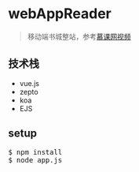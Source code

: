 # webAppReader
>移动端书城整站，参考[慕课网视频](http://coding.imooc.com/learn/list/13.html)

## 技术栈
* vue.js
* zepto
* koa
* EJS


## setup
<pre>
$ npm install
$ node app.js
</pre>

